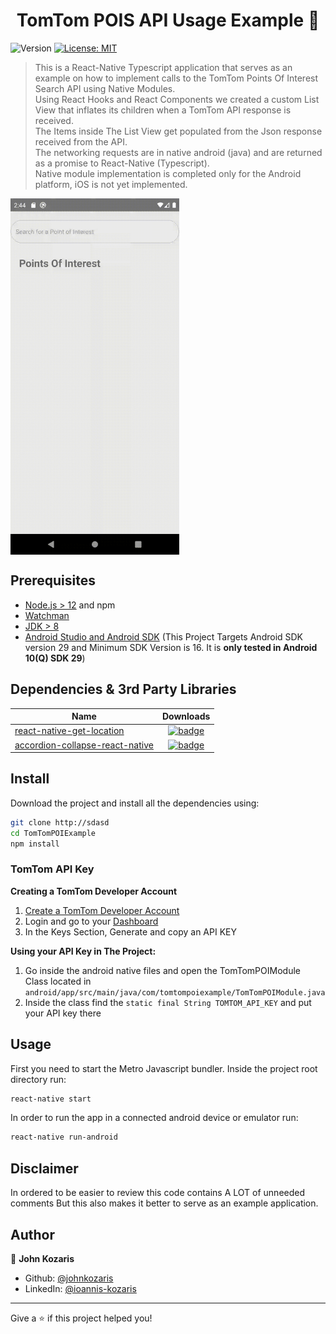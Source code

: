 <h1 align="center">TomTom POIS API Usage Example 👋</h1>
<p>
  <img alt="Version" src="https://img.shields.io/badge/version-0.0.1-blue.svg?cacheSeconds=2592000" />
  <a href="#" target="_blank">
    <img alt="License: MIT" src="https://img.shields.io/badge/License-MIT-yellow.svg" />
  </a>


> This is a React-Native Typescript application that serves as an example on how to implement calls to the TomTom Points Of Interest Search API using Native Modules.</br>
> Using React Hooks and React Components we created a custom List View that inflates its children when a TomTom API response is received.</br>
> The Items inside The List View get populated from the Json response received from the API.</br>
> The networking requests are in native android (java) and are returned as a promise to React-Native (Typescript). </br>
> Native module implementation is completed only for the Android platform, iOS is not yet implemented. </br>
<p>
<img height="570" src="images/app.gif" width="270" align="center" />
</p>

## Prerequisites 

- [Node.js > 12](https://nodejs.org) and npm
- [Watchman](https://facebook.github.io/watchman)
- [JDK > 8](http://openjdk.java.net/install/)
- [Android Studio and Android SDK](https://developer.android.com/studio) (This Project Targets Android SDK version 29 and Minimum SDK Version is 16. It is **only tested in Android 10(Q) SDK 29**)


## Dependencies & 3rd Party Libraries

| Name                                                     | Downloads                                                                                                                                                                                             |                                                                                     
| -------------------------------------------------------- | :---------------------------------------------------------------------------------------------------------------------------------------------------------------------------------------------------: | 
| [react-native-get-location](https://www.npmjs.com/package/react-native-get-location)             |  [![badge](https://img.shields.io/npm/dw/react-native-get-location?style=for-the-badge)](https://www.npmjs.com/package/react-native-get-location)             |
| [accordion-collapse-react-native](https://www.npmjs.com/package/accordion-collapse-react-native) |  [![badge](https://img.shields.io/npm/dw/accordion-collapse-react-native?style=for-the-badge)](https://www.npmjs.com/package/accordion-collapse-react-native) |

## Install
Download the project and install all the dependencies using:
```sh
git clone http://sdasd
cd TomTomPOIExample
npm install
```
### TomTom API Key
**Creating a TomTom Developer Account**
1. [Create a TomTom Developer Account](https://developer.tomtom.com/user/register)
2. Login and go to your [Dashboard](https://developer.tomtom.com/user/me/apps)
3. In the Keys Section, Generate and copy an API KEY

**Using your API Key in The Project:**
1. Go inside the android native files and open the TomTomPOIModule Class located in `android/app/src/main/java/com/tomtompoiexample/TomTomPOIModule.java`
2. Inside the class find the `static final String TOMTOM_API_KEY` and put your API key there

## Usage
First you need to start the Metro Javascript bundler. Inside the project root directory run:
```sh
react-native start
```

In order to run the app in a connected android device or emulator run:
```sh
react-native run-android 
```
## Disclaimer
In ordered to be easier to review this code contains A LOT of unneeded comments
But this also makes it better to serve as an example application.



## Author

👤 **John Kozaris**

* Github: [@johnkozaris](https://github.com/johnkozaris)
* LinkedIn: [@ioannis-kozaris](https://linkedin.com/in/ioannis-kozaris)

***
Give a ⭐️ if this project helped you!
